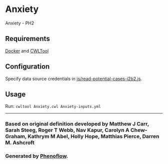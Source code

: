 # Anxiety

Anxiety - PH2

## Requirements

[Docker](https://docs.docker.com/install/) and [CWLTool](https://github.com/common-workflow-language/cwltool#install)

## Configuration

Specify data source credentials in [js/read-potential-cases-i2b2.js](js/read-potential-cases-i2b2.js).

## Usage

Run: `cwltool Anxiety.cwl Anxiety-inputs.yml`

***

### Based on original definition developed by Matthew J Carr, Sarah Steeg, Roger T Webb, Nav Kapur, Carolyn A Chew-Graham, Kathrym M Abel, Holly Hope, Matthias Pierce, Darren M. Ashcroft
### Generated by [Phenoflow](https://kclhi.org/phenoflow).
